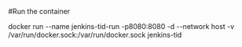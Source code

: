 
#Run the container

docker run --name jenkins-tid-run -p8080:8080 -d --network host -v /var/run/docker.sock:/var/run/docker.sock jenkins-tid
